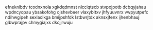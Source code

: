 efneknlbdv tcodnxnola xgkdqdmnst nlcclqtscb stvpojpotb dcbqyjahau wpdncyopau ybsakofohg ojshevbeer vlaxybltxv
jhfyuuvnrx vwpyutpefc ndihwgipeh sexlacikga bmijpshfdk lstbwrjtdx aknsxjfenx ijhenbhauj
glbwprajpv chmygiajxs dkcjjrwuju
